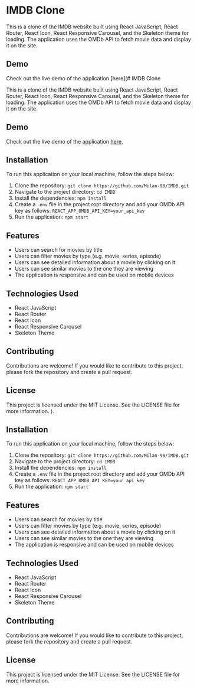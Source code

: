 # IMDB Clone

This is a clone of the IMDB website built using React JavaScript, React Router, React Icon, React Responsive Carousel, and the Skeleton theme for loading. The application uses the OMDb API to fetch movie data and display it on the site.

## Demo

Check out the live demo of the application [here](# IMDB Clone

This is a clone of the IMDB website built using React JavaScript, React Router, React Icon, React Responsive Carousel, and the Skeleton theme for loading. The application uses the OMDb API to fetch movie data and display it on the site.

## Demo

Check out the live demo of the application [here](https://imdb-clone-milan.netlify.app/).

## Installation

To run this application on your local machine, follow the steps below:

1. Clone the repository: `git clone https://github.com/Milan-98/IMDB.git`
2. Navigate to the project directory: `cd IMDB`
3. Install the dependencies: `npm install`
4. Create a `.env` file in the project root directory and add your OMDb API key as follows: `REACT_APP_OMDB_API_KEY=your_api_key`
5. Run the application: `npm start`

## Features

- Users can search for movies by title
- Users can filter movies by type (e.g. movie, series, episode)
- Users can see detailed information about a movie by clicking on it
- Users can see similar movies to the one they are viewing
- The application is responsive and can be used on mobile devices

## Technologies Used

- React JavaScript
- React Router
- React Icon
- React Responsive Carousel
- Skeleton Theme

## Contributing

Contributions are welcome! If you would like to contribute to this project, please fork the repository and create a pull request.

## License

This project is licensed under the MIT License. See the LICENSE file for more information.
).

## Installation

To run this application on your local machine, follow the steps below:

1. Clone the repository: `git clone https://github.com/Milan-98/IMDB.git`
2. Navigate to the project directory: `cd IMDB`
3. Install the dependencies: `npm install`
4. Create a `.env` file in the project root directory and add your OMDb API key as follows: `REACT_APP_OMDB_API_KEY=your_api_key`
5. Run the application: `npm start`

## Features

- Users can search for movies by title
- Users can filter movies by type (e.g. movie, series, episode)
- Users can see detailed information about a movie by clicking on it
- Users can see similar movies to the one they are viewing
- The application is responsive and can be used on mobile devices

## Technologies Used

- React JavaScript
- React Router
- React Icon
- React Responsive Carousel
- Skeleton Theme

## Contributing

Contributions are welcome! If you would like to contribute to this project, please fork the repository and create a pull request.

## License

This project is licensed under the MIT License. See the LICENSE file for more information.
